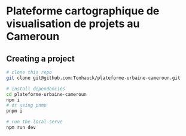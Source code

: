 # Plateforme cartographique de visualisation de projets au Cameroun

## Creating a project

```bash
# clone this repo
git clone git@github.com:Tonhauck/plateforme-urbaine-cameroun.git

# install dependencies
cd plateforme-urbaine-cameroun
npm i 
# or using pnmp
pnpm i

# run the local serve
npm run dev
```
